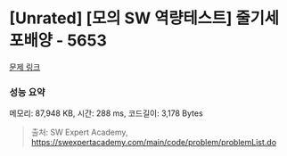 # [Unrated] [모의 SW 역량테스트] 줄기세포배양 - 5653 

[문제 링크](https://swexpertacademy.com/main/code/problem/problemDetail.do?contestProbId=AWXRJ8EKe48DFAUo) 

### 성능 요약

메모리: 87,948 KB, 시간: 288 ms, 코드길이: 3,178 Bytes



> 출처: SW Expert Academy, https://swexpertacademy.com/main/code/problem/problemList.do